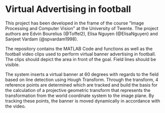 # Virtual Advertising in football 

This project has been developed in the frame of the course "Image Processing and Computer Vision" at the University of Twente. The project authors are Edvin Bourelius (@Toffel2), Elisa Nguyen (@ElisaNguyen) and Sanjeet Vardam (@spvardam1998).

The repository contains the MATLAB Code and functions as well as the football video clips used to perform virtual banner advertising in football. The clips should depict the area in front of the goal. Field lines should be visible.

The system inserts a virtual banner at 60 degrees with regards to the field based on line detection using Hough Transform. Through the transform, 4 reference points are determined which are tracked and build the basis for the calculation of a projective geometric transform that represents the transformation from the world coordinate system to the image plane. By tracking these points, the banner is moved dynamically in accordance with the video. 
